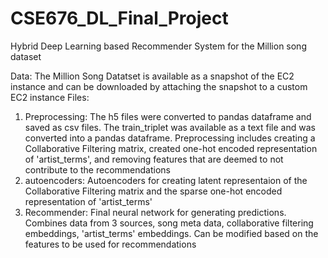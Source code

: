 # CSE676_DL_Final_Project
Hybrid Deep Learning based Recommender System for the Million song dataset

Data: The Million Song Datatset is available as a snapshot of the EC2 instance and can be downloaded by attaching the snapshot to a custom EC2 instance
Files:
1. Preprocessing: The h5 files were converted to pandas dataframe and saved as csv files. The train_triplet was available as a text file and was converted into a pandas dataframe. Preprocessing includes creating a Collaborative Filtering matrix, created one-hot encoded representation of 'artist_terms', and removing features that are deemed to not contribute to the recommendations
2. autoencoders: Autoencoders for creating latent representaion of the Collaborative Filtering matrix and the sparse one-hot encoded representation of 'artist_terms'
3. Recommender: Final neural network for generating predictions. Combines data from 3 sources, song meta data, collaborative filtering embeddings, 'artist_terms' embeddings. Can be modified based on the features to be used for recommendations
